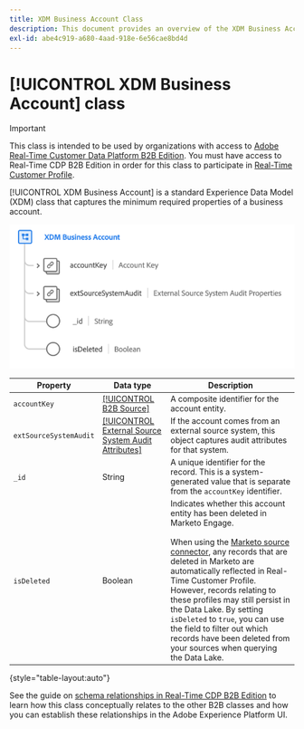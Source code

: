 ```yaml
---
title: XDM Business Account Class
description: This document provides an overview of the XDM Business Account class in Experience Data Model (XDM).
exl-id: abe4c919-a680-4aad-918e-6e56cae8bd4d
---
```

# [!UICONTROL XDM Business Account] class

>[!IMPORTANT]
>
>This class is intended to be used by organizations with access to [Adobe Real-Time Customer Data Platform B2B Edition](../../../rtcdp/b2b-overview.md). You must have access to Real-Time CDP B2B Edition in order for this class to participate in [Real-Time Customer Profile](../../../profile/home.md).

[!UICONTROL XDM Business Account] is a standard Experience Data Model (XDM) class that captures the minimum required properties of a business account.

![The structure of the XDM Business Account class as it appears in the UI](../../images/classes/b2b/business-account.png)

| Property | Data type |  Description |
| --- | --- | --- |
| `accountKey` | [[!UICONTROL B2B Source]](../../data-types/b2b-source.md) | A composite identifier for the account entity. |
| `extSourceSystemAudit` | [[!UICONTROL External Source System Audit Attributes]](../../data-types/external-source-system-audit-attributes.md) | If the account comes from an external source system, this object captures audit attributes for that system. |
| `_id` | String  | A unique identifier for the record. This is a system-generated value that is separate from the `accountKey` identifier. |
| `isDeleted` | Boolean  | Indicates whether this account entity has been deleted in Marketo Engage.<br><br>When using the [Marketo source connector](../../../sources/connectors/adobe-applications/marketo/marketo.md), any records that are deleted in Marketo are automatically reflected in Real-Time Customer Profile. However, records relating to these profiles may still persist in the Data Lake. By setting `isDeleted` to `true`, you can use the field to filter out which records have been deleted from your sources when querying the Data Lake. |

{style="table-layout:auto"}

See the guide on [schema relationships in Real-Time CDP B2B Edition](../../tutorials/relationship-b2b.md) to learn how this class conceptually relates to the other B2B classes and how you can establish these relationships in the Adobe Experience Platform UI.
